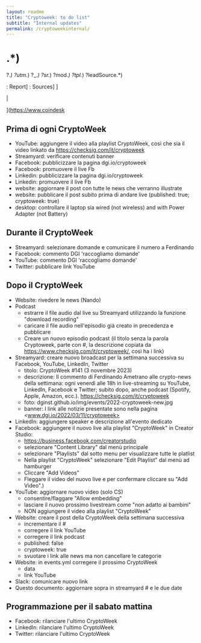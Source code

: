 ```yaml
---
layout: readme
title: "Cryptoweek: to do list"
subtitle: "Internal updates"
permalink: /cryptoweekinternal/
---
```




# .*\)

\?.*\)
\?utm.*\)
\?_.*\)
\?sr.*\)
\?mod.*\)
\?tpl.*\)
\?leadSource.*\)

: Report]
: Sources]
]

 |

](<https://www.coindesk>

## Prima di ogni CryptoWeek

* YouTube: aggiungere il video alla playlist CryptoWeek,
  così che sia il video linkato da <https://checksig.com/it/cryptoweek>
* Streamyard: verificare contenuti banner
* Facebook: pubblicizzare la pagina dgi.io/cryptoweek
* Facebook: promuovere il live Fb
* Linkedin: pubblicizzare la pagina dgi.io/cryptoweek
* Linkedin: promuovere il live Fb
* website: aggiornare il post con tutte le news che verranno illustrate
* website: pubblicare il post subito prima di andare live (published: true; cryptoweek: true)
* desktop: controllare il laptop sia wired (not wireless) and with Power Adapter (not Battery)

## Durante il CryptoWeek

* Streamyard: selezionare domande e comunicare il numero a Ferdinando
* Facebook: commento DGI 'raccogliamo domande'
* YouTube: commento DGI 'raccogliamo domande'
* Twitter: pubblicare link YouTube

## Dopo il CryptoWeek

* Website: rivedere le news (Nando)
* Podcast
  * estrarre il file audio dal live su Streamyard utilizzando la funzione "download recording"
  * caricare il file audio nell'episodio già creato in precedenza e pubblicare
  * Creare un nuovo episodio podcast (il titolo senza la parola Cryptoweek, parte con #, la descrizione copiata da <https://www.checksig.com/it/cryptoweek/>, così ha i link)
* Streamyard: creare nuovo broadcast per la settimana successiva su Facebook, YouTube, LinkedIn, Twitter
  * titolo: CryptoWeek #141 (3 novembre 2023)
  * descrizione: Il commento di Ferdinando Ametrano alle crypto-news della settimana: ogni venerdì alle 18h in live-streaming su YouTube, LinkedIn, Facebook e Twitter; subito dopo, anche podcast (Spotify, Apple, Amazon, ecc.). <https://checksig.com/it/cryptoweek>
  * foto: dginst.github.io/img/events/2022-cryptoweek-new.jpg
  * banner: I link alle notizie presentate sono nella pagina <www.dgi.io/2022/03/11/cryptoweek>
* LinkedIn: aggiungere speaker e descrizione all'evento dedicato
* Facebook: aggiungere il nuovo live alla playlist "CryptoWeek" in Creator Studio:
  * <https://business.facebook.com/creatorstudio>
  * selezionare "Content Library" dal menù principale
  * selezionare "Playlists" dal sotto menu per visualizzare tutte le platlist
  * Nella playlist "CryptoWeek" selezionare "Edit Playlist" dal menù ad hamburger
  * Cliccare "Add Videos"
  * Fleggare il video del nuovo live e per confermare cliccare su "Add Video".)
* YouTube: aggiornare nuovo video (solo CS)
  * consentire/flaggare "Allow embedding"
  * lasciare il nuovo prossimo livestream come "non adatto ai bambini"
  * NON aggiungere il video alla playlist "CryptoWeek"
* Website: creare il post della CryptoWeek della settimana successiva
  * incrementare il #
  * corregere il link YouTube
  * corregere il link podcast
  * published: false
  * cryptoweek: true
  * svuotare i link alle news ma non cancellare le categorie
* Website: in events.yml corregere il prossimo CryptoWeek
  * data
  * link YouTube
* Slack: comunicare nuovo link
* Questo documento: aggiornare sopra in streamyard # e le due date

## Programmazione per il sabato mattina

* Facebook: rilanciare l'ultimo CryptoWeek
* LinkedIn: rilanciare l'ultimo CryptoWeek
* Twitter: rilanciare l'ultimo CryptoWeek
